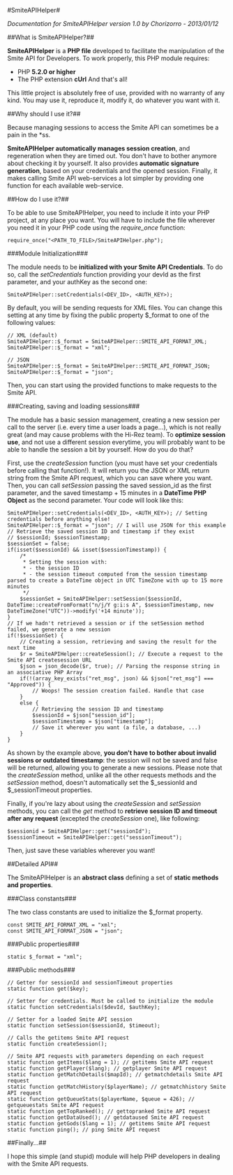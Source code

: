 #SmiteAPIHelper#


_Documentation for SmiteAPIHelper version 1.0_
_by Chorizorro - 2013/01/12_


##What is SmiteAPIHelper?##

__SmiteAPIHelper__ is a __PHP file__ developed to facilitate the manipulation of the Smite API for Developers.
To work properly, this PHP module requires:
- PHP __5.2.0 or higher__
- The PHP extension __cUrl__
And that's all!

This little project is absolutely free of use, provided with no warranty of any kind. You may use it, reproduce it, modify it, do whatever you want with it.

 
##Why should I use it?##

Because managing sessions to access the Smite API can sometimes be a pain in the *ss.

__SmiteAPIHelper automatically manages session creation__, and regeneration when they are timed out. You don't have to bother anymore about checking it by yourself.
It also provides __automatic signature generation__, based on your credentials and the opened session.
Finally, it makes calling Smite API web-services a lot simpler by providing one function for each available web-service.


##How do I use it?##

To be able to use SmiteAPIHelper, you need to include it into your PHP project, at any place you want.
You will have to include the file wherever you need it in your PHP code using the _require_once_ function:

    require_once("<PATH_TO_FILE>/SmiteAPIHelper.php");
  
###Module Initialization###
	
The module needs to be __initialized with your Smite API Credentials__. To do so, call the _setCredentials_ function providing your devId as the first parameter, and your authKey as the second one:

	SmiteAPIHelper::setCredentials(<DEV_ID>, <AUTH_KEY>);
	
By default, you will be sending requests for XML files. You can change this setting at any time by fixing the public property $_format to one of the following values:
	
	// XML (default)
	SmiteAPIHelper::$_format = SmiteAPIHelper::SMITE_API_FORMAT_XML;
	SmiteAPIHelper::$_format = "xml";
	
	// JSON
	SmiteAPIHelper::$_format = SmiteAPIHelper::SMITE_API_FORMAT_JSON;
	SmiteAPIHelper::$_format = "json";
	
Then, you can start using the provided functions to make requests to the Smite API.

###Creating, saving and loading sessions###

The module has a basic session management, creating a new session per call to the server (i.e. every time a user loads a page...), which is not really great (and may cause problems with the Hi-Rez team).
To __optimize session use__, and not use a different session everytime, you will probably want to be able to handle the session a bit by yourself. How do you do that?

First, use the _createSession_ function (you must have set your credentials before calling that function!). It will return you the JSON or XML return string from the Smite API request, which you can save where you want.
Then, you can call _setSession_ passing the saved session_id as the first parameter, and the saved timestamp + 15 minutes in a __DateTime PHP Object__ as the second parameter.
Your code will look like this:

	SmiteAPIHelper::setCredentials(<DEV_ID>, <AUTH_KEY>); // Setting credentials before anything else!
	SmiteAPIHelper::$_format = "json"; // I will use JSON for this example
	// Retrieve the saved session ID and timestamp if they exist
	// $sessionId; $sessionTimestamp;
	$sessionSet = false;
	if(isset($sessionId) && isset($sessionTimestamp)) {
		/*
		 * Setting the session with:
		 * - the session ID
		 * - the session timeout computed from the session timestamp parsed to create a DateTime object in UTC TimeZone with up to 15 more minutes
		 */
		$sessionSet = SmiteAPIHelper::setSession($sessionId, DateTime::createFromFormat("n/j/Y g:i:s A", $sessionTimestamp, new DateTimeZone("UTC"))->modify('+14 minute'));
	}
	// If we hadn't retrieved a session or if the setSession method failed, we generate a new session
	if(!$sessionSet) {
		// Creating a session, retrieving and saving the result for the next time
		$r = SmiteAPIHelper::createSession(); // Execute a request to the Smite API createsession URL
		$json = json_decode($r, true); // Parsing the response string in an associative PHP Array
		if(!(array_key_exists("ret_msg", json) && $json["ret_msg"] === "Approved")) {
			// Woops! The session creation failed. Handle that case
		}
		else {
			// Retrieving the session ID and timestamp
			$sessionId = $json["session_id"];
			$sessionTimestamp = $json["timestamp"];
			// Save it wherever you want (a file, a database, ...)
		}
	}
	
As shown by the example above, __you don't have to bother about invalid sessions or outdated timestamp__: the session will not be saved and false will be returned, allowing you to generate a new sessions.
Please note that the _createSession_ method, unlike all the other requests methods and the _setSession_ method, doesn't automatically set the $_sessionId and $_sessionTimeout properties.

Finally, if you're lazy about using the _createSession_ and _setSession_ methods, you can call the _get_ method to __retrieve session ID and timeout after any request__ (excepted the _createSession_ one), like following:

	$sessionid = SmiteAPIHelper::get("sessionId");
	$sessionTimeout = SmiteAPIHelper::get("sessionTimeout");
	
Then, just save these variables wherever you want!


##Detailed API##

The SmiteAPIHelper is an __abstract class__ defining a set of __static methods and properties__.

###Class constants###

The two class constants are used to initialize the $_format property.

	const SMITE_API_FORMAT_XML = "xml";
	const SMITE_API_FORMAT_JSON = "json";

###Public properties###

	static $_format = "xml";
	
###Public methods###
	
	// Getter for sessionId and sessionTimeout properties
	static function get($key);
	
	// Setter for credentials. Must be called to initialize the module
	static function setCredentials($devId, $authKey);
	
	// Setter for a loaded Smite API session
	static function setSession($sessionId, $timeout);
	
	// Calls the getitems Smite API request
	static function createSession();
	
	// Smite API requests with parameters depending on each request
	static function getItems($lang = 1); // getitems Smite API request
	static function getPlayer($lang); // getplayer Smite API request
	static function getMatchDetails($mapId); // getmatchdetails Smite API request
	static function getMatchHistory($playerName); // getmatchhistory Smite API request
	static function getQueueStats($playerName, $queue = 426); // getqueuestats Smite API request
	static function getTopRanked(); // gettopranked Smite API request
	static function getDataUsed(); // getdataused Smite API request
	static function getGods($lang = 1); // getitems Smite API request
	static function ping(); // ping Smite API request

	
##Finally...##

I hope this simple (and stupid) module will help PHP developers in dealing with the Smite API requests.
